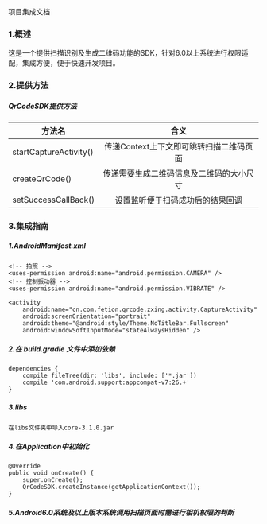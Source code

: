 项目集成文档
### 1.概述
这是一个提供扫描识别及生成二维码功能的SDK，针对6.0以上系统进行权限适配，集成方便，便于快速开发项目。

### 2.提供方法

##### QrCodeSDK提供方法
| 方法名                    |             含义             |
| ---------------------- | :------------------------: |
| startCaptureActivity()          |        传递Context上下文即可跳转扫描二维码页面        |
| createQrCode()      |        传递需要生成二维码信息及二维码的大小尺寸        |
| setSuccessCallBack()          |        设置监听便于扫码成功后的结果回调       |

### 3.集成指南

##### 1.AndroidManifest.xml

    <!-- 拍照 -->
    <uses-permission android:name="android.permission.CAMERA" />
    <!-- 控制振动器 -->
    <uses-permission android:name="android.permission.VIBRATE" />

    <activity
        android:name="cn.com.fetion.qrcode.zxing.activity.CaptureActivity"
        android:screenOrientation="portrait"
        android:theme="@android:style/Theme.NoTitleBar.Fullscreen"
        android:windowSoftInputMode="stateAlwaysHidden" />

##### 2.在 build.gradle 文件中添加依赖

    dependencies {
        compile fileTree(dir: 'libs', include: ['*.jar'])
        compile 'com.android.support:appcompat-v7:26.+'
    }

##### 3.libs

    在libs文件夹中导入core-3.1.0.jar

##### 4.在Application中初始化

    @Override
    public void onCreate() {
        super.onCreate();
        QrCodeSDK.createInstance(getApplicationContext());
    }

##### 5.Android6.0系统及以上版本系统调用扫描页面时需进行相机权限的判断
